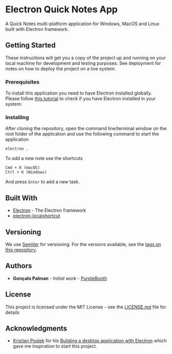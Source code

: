 # Electron Quick Notes App

A Quick Notes multi-platform application for Windows, MacOS and Linux built with Electron framework.

## Getting Started

These instructions will get you a copy of the project up and running on your local machine for development and testing purposes. See deployment for notes on how to deploy the project on a live system.

### Prerequisites

To install this application you need to have Electron installed globally.
Please follow [this tutorial](https://www.tutorialspoint.com/electron/electron_installation.htm)  to check if you have Electron installed in your system: 

### Installing

After cloning the repository, open the command line/terminal window on the root folder of the application and use the following command to start the application

```
electron .
```

To add a new note use the shortcuts

```
Cmd + K (macOS)
Ctrl + K (Windows)
```

And press `Enter` to add a new task.



## Built With

* [Electron](https://electron.atom.io/) - The Electron framework
* [electron-localshortcut](https://www.npmjs.com/package/electron-localshortcut)


## Versioning

We use [SemVer](http://semver.org/) for versioning. For the versions available, see the [tags on this repository](https://github.com/Vanethos/electron-quick-notes-app/tags). 

## Authors

* **Gonçalo Palman** - *Initial work* - [PurpleBooth](https://github.com/Vanethos)

## License

This project is licensed under the MIT License - see the [LICENSE.md](LICENSE.md) file for details

## Acknowledgments

* [Kristian Poslek](https://medium.com/@bojzi) for his [Building a desktop application with Electron](https://medium.com/developers-writing/building-a-desktop-application-with-electron-204203eeb658) which gave me inspiration to start this project.

